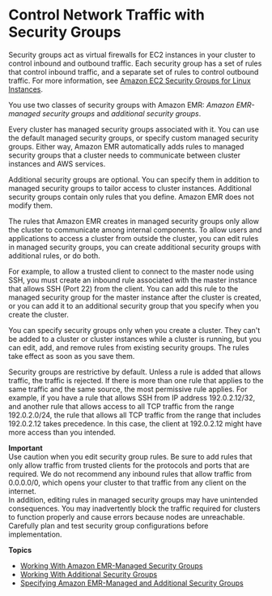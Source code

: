 # Control Network Traffic with Security Groups<a name="emr-security-groups"></a>

Security groups act as virtual firewalls for EC2 instances in your cluster to control inbound and outbound traffic\. Each security group has a set of rules that control inbound traffic, and a separate set of rules to control outbound traffic\. For more information, see [Amazon EC2 Security Groups for Linux Instances](https://docs.aws.amazon.com/AWSEC2/latest/UserGuide/using-network-security.html)\.

You use two classes of security groups with Amazon EMR: *Amazon EMR\-managed security groups* and *additional security groups*\.

Every cluster has managed security groups associated with it\. You can use the default managed security groups, or specify custom managed security groups\. Either way, Amazon EMR automatically adds rules to managed security groups that a cluster needs to communicate between cluster instances and AWS services\.

Additional security groups are optional\. You can specify them in addition to managed security groups to tailor access to cluster instances\. Additional security groups contain only rules that you define\. Amazon EMR does not modify them\.

The rules that Amazon EMR creates in managed security groups only allow the cluster to communicate among internal components\. To allow users and applications to access a cluster from outside the cluster, you can edit rules in managed security groups, you can create additional security groups with additional rules, or do both\.

For example, to allow a trusted client to connect to the master node using SSH, you must create an inbound rule associated with the master instance that allows SSH \(Port 22\) from the client\. You can add this rule to the managed security group for the master instance after the cluster is created, or you can add it to an additional security group that you specify when you create the cluster\.

You can specify security groups only when you create a cluster\. They can't be added to a cluster or cluster instances while a cluster is running, but you can edit, add, and remove rules from existing security groups\. The rules take effect as soon as you save them\.

Security groups are restrictive by default\. Unless a rule is added that allows traffic, the traffic is rejected\. If there is more than one rule that applies to the same traffic and the same source, the most permissive rule applies\. For example, if you have a rule that allows SSH from IP address 192\.0\.2\.12/32, and another rule that allows access to all TCP traffic from the range 192\.0\.2\.0/24, the rule that allows all TCP traffic from the range that includes 192\.0\.2\.12 takes precedence\. In this case, the client at 192\.0\.2\.12 might have more access than you intended\. 

**Important**  
Use caution when you edit security group rules\. Be sure to add rules that only allow traffic from trusted clients for the protocols and ports that are required\. We do not recommend any inbound rules that allow traffic from 0\.0\.0\.0/0, which opens your cluster to that traffic from any client on the internet\.  
In addition, editing rules in managed security groups may have unintended consequences\. You may inadvertently block the traffic required for clusters to function properly and cause errors because nodes are unreachable\. Carefully plan and test security group configurations before implementation\.

**Topics**
+ [Working With Amazon EMR\-Managed Security Groups](emr-man-sec-groups.md)
+ [Working With Additional Security Groups](emr-additional-sec-groups.md)
+ [Specifying Amazon EMR\-Managed and Additional Security Groups](emr-sg-specify.md)